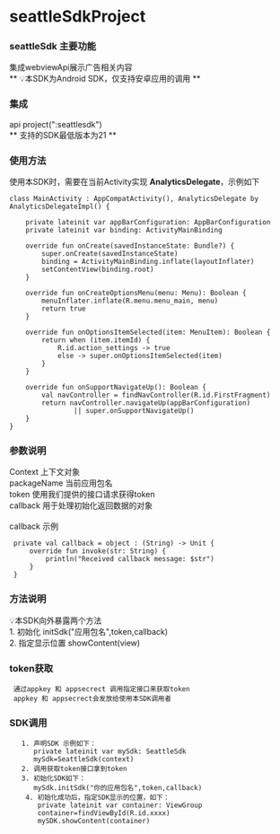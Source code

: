 # seattleSdkProject
### seattleSdk 主要功能
集成webviewApi展示广告相关内容</br>
** 
💡本SDK为Android SDK，仅支持安卓应用的调用
** 

### 集成
api project(":seattlesdk")</br>
** 支持的SDK最低版本为21 **
### 使用方法
使用本SDK时，需要在当前Activity实现 **AnalyticsDelegate**，示例如下





    class MainActivity : AppCompatActivity(), AnalyticsDelegate by AnalyticsDelegateImpl() {

        private lateinit var appBarConfiguration: AppBarConfiguration
        private lateinit var binding: ActivityMainBinding

        override fun onCreate(savedInstanceState: Bundle?) {
            super.onCreate(savedInstanceState)
            binding = ActivityMainBinding.inflate(layoutInflater)
            setContentView(binding.root)
        }

        override fun onCreateOptionsMenu(menu: Menu): Boolean {
            menuInflater.inflate(R.menu.menu_main, menu)
            return true
        }

        override fun onOptionsItemSelected(item: MenuItem): Boolean {
            return when (item.itemId) {
                R.id.action_settings -> true
                else -> super.onOptionsItemSelected(item)
            }
        }

        override fun onSupportNavigateUp(): Boolean {
            val navController = findNavController(R.id.FirstFragment)
            return navController.navigateUp(appBarConfiguration)
                    || super.onSupportNavigateUp()
        }
    }

### 参数说明
  Context 上下文对象 </br>
  packageName 当前应用包名</br>
  token 使用我们提供的接口请求获得token </br>
  callback 用于处理初始化返回数据的对象   </br>  
  callback 示例
  
     private val callback = object : (String) -> Unit {
         override fun invoke(str: String) {
             println("Received callback message: $str")
         }
     }
     
### 方法说明
   💡本SDK向外暴露两个方法</br>
       1. 初始化 initSdk("应用包名",token,callback)</br>
       2. 指定显示位置 showContent(view)</br>
### token获取
     通过appkey 和 appsecrect 调用指定接口来获取token
     appkey 和 appsecrect会发放给使用本SDK调用者
### SDK调用
       1. 声明SDK 示例如下：
          private lateinit var mySdk: SeattleSdk
          mySdk=SeattleSdk(context)
       2. 调用获取token接口拿到token
       3. 初始化SDK如下：
          mySdk.initSdk("你的应用包名",token,callback)
        4. 初始化成功后，指定SDK显示的位置，如下：
           private lateinit var container: ViewGroup
           container=findViewById(R.id.xxxx)
           mySDK.showContent(container)
